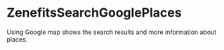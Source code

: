 # ZenefitsSearchGooglePlaces
Using Google map shows the search results and more information about places. 
